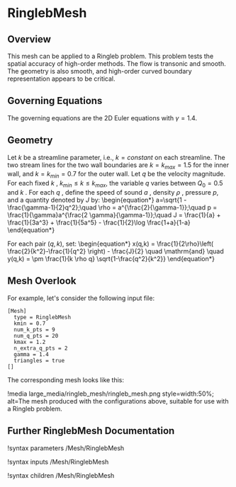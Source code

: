# RinglebMesh

## Overview

This mesh can be applied to a Ringleb problem. This problem tests the spatial accuracy of high-order methods. The flow is transonic and smooth. The geometry is also smooth, and high-order curved boundary representation appears to be critical.

## Governing Equations

The governing equations are the 2D Euler equations with $\gamma = 1.4$.

## Geometry

Let $k$ be a streamline parameter, i.e., $k = constant$ on each streamline. The two stream lines for the two wall boundaries are $k=k_{max}=1.5$ for the inner wall, and $k=k_{min}=0.7$ for the outer wall. Let $q$ be the velocity magnitude. For each fixed $k$ , $k_{min} \leq k \leq k_{max}$, the variable $q$  varies between $Q_0=0.5$ and $k$ . For each $q$ , define the speed of sound $a$ , density $\rho$ , pressure $p$, and a quantity denoted by $J$ by:
\begin{equation*}
a=\sqrt{1 - \frac{\gamma-1}{2}q^2};\quad \rho = a^{\frac{2}{\gamma-1}};\quad p = \frac{1}{\gamma}a^{\frac{2 \gamma}{\gamma-1}};\quad J = \frac{1}{a} + \frac{1}{3a^3} + \frac{1}{5a^5} - \frac{1}{2}\log \frac{1+a}{1-a}
\end{equation*}

For each pair $(q,k)$, set:
\begin{equation*}
x(q,k) = \frac{1}{2\rho}\left( \frac{2}{k^2}-\frac{1}{q^2} \right) - \frac{J}{2}
\quad \mathrm{and} \quad
y(q,k) = \pm \frac{1}{k \rho q} \sqrt{1-\frac{q^2}{k^2}}
\end{equation*}

## Mesh Overlook

For example, let's consider the following input file:

```
[Mesh]
  type = RinglebMesh
  kmin = 0.7
  num_k_pts = 9
  num_q_pts = 20
  kmax = 1.2
  n_extra_q_pts = 2
  gamma = 1.4
  triangles = true
[]
```

The corresponding mesh looks like this:

!media large_media/ringleb_mesh/ringleb_mesh.png
       style=width:50%;
       alt=The mesh produced with the configurations above, suitable for use with a Ringleb problem.

## Further RinglebMesh Documentation

!syntax parameters /Mesh/RinglebMesh

!syntax inputs /Mesh/RinglebMesh

!syntax children /Mesh/RinglebMesh
